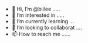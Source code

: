 - 👋 Hi, I’m @biilee .....
- 👀 I’m interested in .....
- 🌱 I’m currently learning ...
- 💞️ I’m looking to collaborat ....
- 📫 How to reach me ......

<!---
biilee/biilee is a ✨ special ✨ repository because its `README.md` (this file) appears on your GitHub profile.
You can click the Preview link to take a look at your changes.
--->
